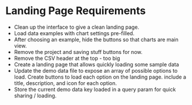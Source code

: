 # Landing Page Requirements

- Clean up the interface to give a clean landing page.
- Load data examples with chart settings pre-filled.
- After choosing an example, hide the buttons so that charts are main view.
- Remove the project and saving stuff buttons for now.
- Remove the CSV header at the top - too big
- Create a landing page that allows quickly loading some sample data
- Update the demo data file to expose an array of possible options to load. Create buttons to load each option on the landing page. include a title, description, and icon for each option.
- Store the current demo data key loaded in a query param for quick sharing / loading.

